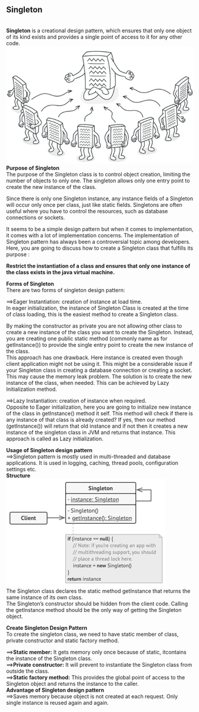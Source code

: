 <h2>Singleton</h2><br/>
<b>Singleton</b> is a creational design pattern, which ensures that only one object of its kind exists and provides a single point of access to it for any other code.<br/>
<img src="https://github.com/firoze-hossain/Design-Pattern/blob/master/Creational%20Patterns/singleton-design-pattern/src/image/singleton.png" alt="Singleton" title="singleton"><br/>
<b>Purpose of Singleton</b><br/>
The purpose of the Singleton class is to control object creation, limiting the number of objects to only one.
The singleton allows only one entry point to create the new instance of the class.<br/>

Since there is only one Singleton instance, any instance fields of a Singleton will occur only once per class, just like static fields. 
Singletons are often useful where you have to control the resources, such as database connections or sockets.<br/>

It seems to be a simple design pattern but when it comes to implementation, it comes with a lot of implementation concerns. 
The implementation of Singleton pattern has always been a controversial topic among developers. Here, you are going to discuss how to create a Singleton class that fulfills its purpose :<br/>

<b>Restrict the instantiation of a class and ensures that only one instance of the class exists in the java virtual machine.</b><br/>

<b>Forms of Singleton</b><br/>
There are two forms of singleton design pattern:<br/>

==>Eager Instantiation: creation of instance at load time.<br/>
In eager initialization, the instance of Singleton Class is created at the time of class loading, this is the easiest method to create a Singleton class.

By making the constructor as private you are not allowing other class to create a new instance of the class you want to create the Singleton. 
Instead, you are creating one public static method (commonly name as for getInstance()) to provide the single entry point to create the new instance of the class.<br/>
This approach has one drawback. Here instance is created even though client application might not be using it. This might be a considerable issue if your
Singleton class in creating a database connection or creating a socket. This may cause the memory leak problem. The solution is to create the new instance of the class, when needed.
This can be achieved by Lazy Initialization method.<br/>

==>Lazy Instantiation: creation of instance when required.<br/>
Opposite to Eager initialization, here you are going to initialize new instance of the class in getInstance() method it self. This method will check if there is any instance of that class is already created? If yes, then our method (getInstance()) will return that old instance and if not then it creates a new instance of the singleton class in JVM and returns that instance.
This approach is called as Lazy initialization.<br/>

<b>Usage of Singleton design pattern</b><br/>
==>Singleton pattern is mostly used in multi-threaded and database applications. 
It is used in logging, caching, thread pools, configuration settings etc.<br/>
<b>Structure</b><br/>
<img src="https://github.com/firoze-hossain/Design-Pattern/blob/master/Creational%20Patterns/singleton-design-pattern/src/image/structure.png" alt="Structure" title="structure"><br/>
The Singleton class declares the static method getInstance that returns the same instance of its own class.<br/>
The Singleton’s constructor should be hidden from the client code.
Calling the getInstance method should be the only way of getting the Singleton object.<br/>

<b>Create Singleton Design Pattern</b><br/>
To create the singleton class, we need to have static member of class, private constructor and static factory method.<br/>

==><b>Static member:</b> It gets memory only once because of static, itcontains the instance of the Singleton class.<br/>
==><b>Private constructor:</b>  It will prevent to instantiate the Singleton class from outside the class.<br/>
==><b>Static factory method:</b>  This provides the global point of access to the Singleton object and returns the instance to the caller.<br/>
<b>Advantage of Singleton design pattern</b><br/>
==>Saves memory because object is not created at each request. Only single instance is reused again and again.<br/>
